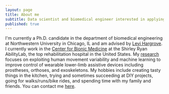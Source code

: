 ```yaml
---
layout: page
title: About me
subtitle: Data scientist and biomedical engineer interested in applying machine learning to solve real-world problems in rehabilitation and beyond.
published: true
---
```


I'm currently a Ph.D. candidate in the department of biomedical engineering at Northwestern University in Chicago, IL and am advised by [Levi Hargrove](https://www.sralab.org/researchers/levi-hargrove-phd). I currently work in the [Center for Bionic Medicine](https://www.sralab.org/research/labs/center-bionic-medicine) at the Shirley Ryan AbilityLab, the top rehabilitation hospital in the United States. My [research](https://blair-hu.github.io/projects/) focuses on exploiting human movement variability and machine learning to improve control of wearable lower-limb assistive devices including prostheses, orthoses, and exoskeletons. My hobbies include creating tasty things in the kitchen, trying and sometimes succeeding at DIY projects, going for walks/runs/bike rides, and spending time with my family and friends. You can contact me [here](mailto:blairhhu@gmail.com).
